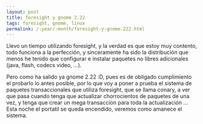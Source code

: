 ```yaml
---
layout: post
title: foresight y gnome 2.22
tags: foresight, gnome, linux
permalink: /:year/:month/foresight-y-gnome-222.html
---
```


Llevo un tiempo utilizando foresight, y la verdad es que estoy muy contento, todo funciona a la perfección, y sinceramente ha sido la distribución que menos he tenido que configurar e instalar paquetes no libres adicionales (java, flash, codecs video, ...).  

Pero como ha salido ya gnome 2.22 :D, pues es de obligado cumplimiento el probarlo lo antes posible, por lo que voy a poner a prueba el sistema de paquetes transaccionales que utiliza foresight, que se llama conary, a ver que pasa cuando tenga que actualizar chorrocientos de paquetes de una vez, y tenga que crear un mega transacción para toda la actualización ... Esta noche el portatil se queda encendido, veremos como amanece el sistema.